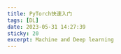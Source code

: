 ```yaml
---
title: PyTorch快速入门
tags: [DL]
date: 2023-05-31 14:27:39
sticky: 20
excerpt: Machine and Deep learning
---
```



